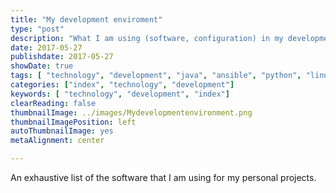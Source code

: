 ```yaml
---
title: "My development enviroment"
type: "post"
description: "What I am using (software, configuration) in my development enviroment"
date: 2017-05-27
publishdate: 2017-05-27
showDate: true
tags: [ "technology", "development", "java", "ansible", "python", "linux", "ubuntu" ]
categories: ["index", "technology", "development"]
keywords: [ "technology", "development", "index"]
clearReading: false
thumbnailImage: ../images/Mydevelopmentenvironment.png
thumbnailImagePosition: left
autoThumbnailImage: yes
metaAlignment: center

---
```

An exhaustive list of the software that I am using for my personal projects.
<!--more-->
